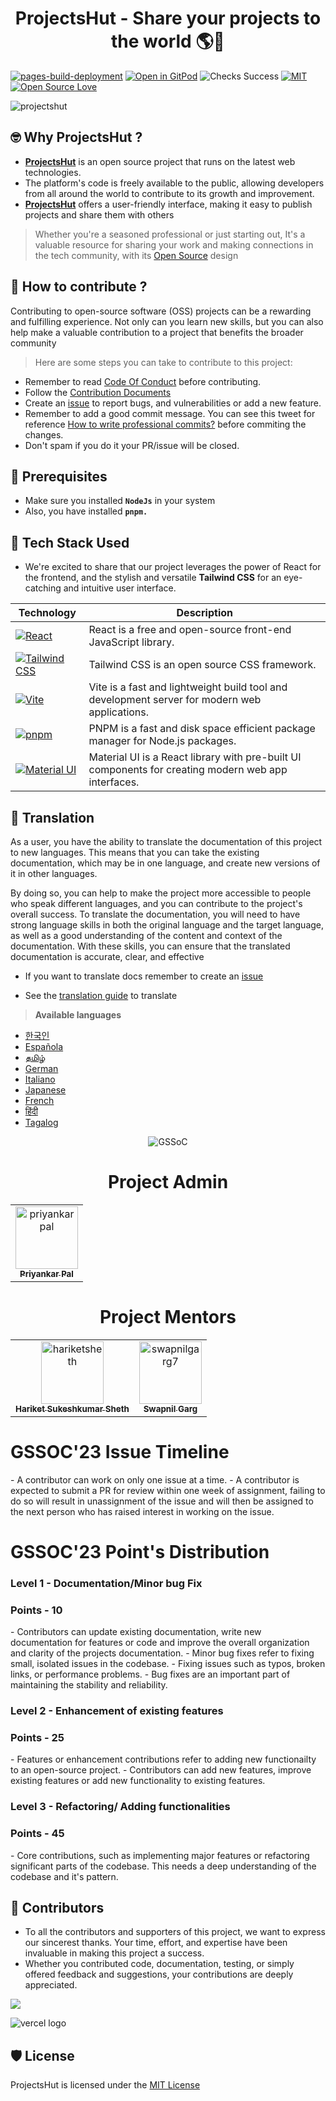 <h1 align="center"> ProjectsHut - Share your projects to the world 🌎🌈</h1>

[![pages-build-deployment](https://github.com/priyankarpal/ProjectsHut/actions/workflows/pages/pages-build-deployment/badge.svg?branch=main)](https://github.com/priyankarpal/ProjectsHut/actions/workflows/pages/pages-build-deployment) [![Open in GitPod](https://img.shields.io/badge/Gitpod-Ready--to--Code-blue?logo=gitpod)](https://gitpod.io/#https://github.com/priyankarpal/ProjectsHut) ![Checks Success](https://badgen.net/github/checks/node-formidable/node-formidable) [![MIT](https://badgen.net/badge/license/MIT/blue)](https://github.com/priyankarpal/ProjectsHut/blob/main/LICENSE)
[![Open Source Love](https://badges.frapsoft.com/os/v1/open-source.png?v=103)](https://github.com/ellerbrock/open-source-badges/)

![projectshut](https://user-images.githubusercontent.com/88102392/235369195-189ad8cd-31df-4099-8b99-3efac3056651.png)

## 🤓 Why ProjectsHut ?

- **[ProjectsHut](https://projectshut.vercel.app)** is an open source project that runs on the latest web technologies.
- The platform's code is freely available to the public, allowing developers from all around the world to contribute to its growth and improvement.
- **[ProjectsHut](https://projectshut.vercel.app)** offers a user-friendly interface, making it easy to publish projects and share them with others

> Whether you're a seasoned professional or just starting out, It's a valuable resource for sharing your work and making connections in the tech community, with its [Open Source](https://opensource.guide) design

## 🤔 How to contribute ?

Contributing to open-source software (OSS) projects can be a rewarding and fulfilling experience. Not only can you learn new skills, but you can also help make a valuable contribution to a project that benefits the broader community

> Here are some steps you can take to contribute to this project:

- Remember to read [Code Of Conduct](https://github.com/priyankarpal/ProjectsHut/blob/main/CODE_OF_CONDUCT.md) before contributing.
- Follow the [Contribution Documents](/contributing.md)
- Create an [issue](https://github.com/priyankarpal/ProjectsHut/issues/new/choose) to report bugs, and vulnerabilities or add a new feature.
- Remember to add a good commit message. You can see this tweet for reference [How to write professional commits?](https://twitter.com/Priyankarpal/status/1638403157863673859) before commiting the changes.
- Don't spam if you do it your PR/issue will be closed.

## 🤏 Prerequisites

- Make sure you installed **`NodeJs`** in your system
- Also, you have installed **`pnpm.`**

## 🧰 Tech Stack Used

- We're excited to share that our project leverages the power of React for the frontend, and the stylish and versatile **Tailwind CSS** for an eye-catching and intuitive user interface.

| Technology                                                                                                                                           | Description                                                                                         |
| ---------------------------------------------------------------------------------------------------------------------------------------------------- | --------------------------------------------------------------------------------------------------- |
| [![React](https://img.shields.io/badge/-React-blue?style=flat-square&logo=react&logoColor=white)](https://reactjs.org/)                              | React is a free and open-source front-end JavaScript library.                                       |
| [![Tailwind CSS](https://img.shields.io/badge/-Tailwind%20CSS-38B2AC?style=flat-square&logo=tailwind-css&logoColor=white)](https://tailwindcss.com/) | Tailwind CSS is an open source CSS framework.                                                       |
| [![Vite](https://img.shields.io/static/v1?style=for-the-badge&message=Vite&color=646CFF&logo=Vite&logoColor=FFFFFF&label=)](https://vitejs.dev/)     | Vite is a fast and lightweight build tool and development server for modern web applications.       |
| [![pnpm](https://img.shields.io/static/v1?style=for-the-badge&message=pnpm&color=222222&logo=pnpm&logoColor=F69220&label=)](https://pnpm.io/)        | PNPM is a fast and disk space efficient package manager for Node.js packages.                       |
| [![Material UI](https://img.shields.io/badge/-Material_UI-0081CB?logo=Material-UI&logoColor=white&style=for-the-badge)](https://mui.com/)            | Material UI is a React library with pre-built UI components for creating modern web app interfaces. |

## 📙 Translation

As a user, you have the ability to translate the documentation of this project to new languages. This means that you can take the existing documentation, which may be in one language, and create new versions of it in other languages.

By doing so, you can help to make the project more accessible to people who speak different languages, and you can contribute to the project's overall success. To translate the documentation, you will need to have strong language skills in both the original language and the target language, as well as a good understanding of the content and context of the documentation. With these skills, you can ensure that the translated documentation is accurate, clear, and effective

- If you want to translate docs remember to create an [issue](https://github.com/priyankarpal/ProjectsHut/issues/new?assignees=&labels=Translate&template=translation-.md&title=+Translate)

- See the [translation guide](https://github.com/priyankarpal/ProjectsHut/blob/main/translations/translation_guide.md) to translate

> **Available languages**

- [한국인](https://github.com/priyankarpal/ProjectsHut/tree/main/translations/Korean)
- [Española](https://github.com/priyankarpal/ProjectsHut/tree/main/translations/Spanish)
- [தமிழ்](https://github.com/priyankarpal/ProjectsHut/tree/main/translations/Tamil)
- [German](https://github.com/priyankarpal/ProjectsHut/tree/main/translations/German)
- [Italiano](https://github.com/priyankarpal/ProjectsHut/tree/main/translations/Italian)
- [Japanese](https://github.com/priyankarpal/ProjectsHut/tree/main/translations/Japanese)
- [French](https://github.com/priyankarpal/ProjectsHut/tree/main/translations/French)
- [हिंदी](https://github.com/priyankarpal/ProjectsHut/tree/main/translations/Hindi)
- [Tagalog](https://github.com/priyankarpal/ProjectsHut/tree/main/translations/Tagalog)

<div align=center>
<img alt="GSSoC" src="https://github.com/priyankarpal/ProjectsHut/assets/88102392/0c5debf5-d414-4916-87d8-e1a710773ae3">
</div>

<h1 align=center> Project Admin </h1>
<table align=center >
        <tr>
            <td align="center"><a href="https://github.com/priyankarpal"><img alt="priyankarpal"
                        src="https://github.com/priyankarpal.png" width="100px;"><br><sub><b> Priyankar Pal
                        </b></sub></a><br></td> </a></td>

</table>

<h1 align=center> Project Mentors </h1>
<table align=center>
        <tr>
            <td align="center"><a href="https://github.com/hariketsheth"><img alt="hariketsheth"
                        src="https://github.com/hariketsheth.png" width="100px;"><br><sub><b> Hariket Sukeshkumar Sheth
                        </b></sub></a><br></td> </a></td>
            <td align="center"><a href="https://github.com/swapnilgarg7"><img alt="swapnilgarg7"
                        src="https://github.com/swapnilgarg7.png" width="100px;"><br><sub><b> Swapnil Garg
                        </b></sub></a><br></td></a></td>
</table>

<h1> GSSOC'23 Issue Timeline </h1>
- A contributor can work on only one issue at a time.   
- A contributor is expected to submit a PR for review within one week of assignment, failing to do so will result in unassignment of the issue and will then be         assigned to the next person who has raised interest in working on the issue.

<h1> GSSOC'23 Point's Distribution </h1>
<h3> Level 1 - Documentation/Minor bug Fix </h3> 
<h3> Points - 10 </h3>
- Contributors can update existing documentation, write new documentation for features or code and improve the overall organization and clarity of the projects         documentation.   
- Minor bug fixes refer to fixing small, isolated issues in the codebase.  
- Fixing issues such as typos, broken links, or performance problems. 
- Bug fixes are an important part of maintaining the stability and reliability.

<h3> Level 2 - Enhancement of existing features </h3>
<h3> Points - 25 </h3>
- Features or enhancement contributions refer to adding new functionailty to an open-source project.     
- Contributors can add new features, improve existing features or add new functionality to existing features.

<h3> Level 3 - Refactoring/ Adding functionalities </h3>
<h3> Points - 45 </h3>
- Core contributions, such as implementing major features or refactoring significant parts of the codebase. This needs a deep understanding of the codebase and it's     pattern.

## 🤝 Contributors

- To all the contributors and supporters of this project, we want to express our sincerest thanks. Your time, effort, and expertise have been invaluable in making this project a success.
- Whether you contributed code, documentation, testing, or simply offered feedback and suggestions, your contributions are deeply appreciated.

<a href="https://github.com/priyankarpal/ProjectsHut/graphs/contributors">
  <img src="https://contrib.rocks/image?repo=priyankarpal/ProjectsHut" />
</a>

![vercel logo](https://camo.githubusercontent.com/37b009b52b3a9af7886f52e75cd76d1b32fef331ab1dc2108089c0ced0b7635f/68747470733a2f2f7777772e6461746f636d732d6173736574732e636f6d2f33313034392f313631383938333239372d706f77657265642d62792d76657263656c2e737667)

## 🛡️ License

ProjectsHut is licensed under the [MIT License ](https://github.com/priyankarpal/ProjectsHut/blob/main/LICENSE)
